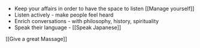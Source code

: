 
* Keep your affairs in order to have the space to listen [[Manage yourself]]
* Listen actively - make people feel heard
* Enrich conversations - with philosophy, history, spirituality
* Speak their language - [[Speak Japanese]]

[[Give a great Massage]]